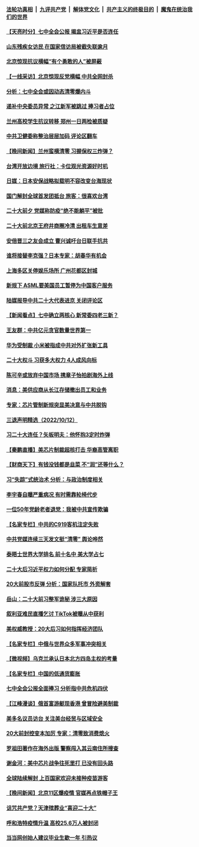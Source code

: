 ####  [法轮功真相](../../../../basic/blob/master/README.md?t=10140031) &nbsp;|&nbsp; [九评共产党](../../../../9ping.md/blob/master/README.md?t=10140031) &nbsp;|&nbsp; [解体党文化](../../../../jtdwh.md/blob/master/README.md?t=10140031)  &nbsp;|&nbsp; [共产主义的终极目的](../../../../gczydzjmd.md/blob/master/README.md?t=10140031) &nbsp;|&nbsp; [魔鬼在统治我们的世界](../../../../mgztzwmdsj.md/blob/master/README.md?t=10140031) 

#### [【天亮时分】七中全会公报 揭盅习近平是否连任](../pages/nsc413/n13844697.md?t=10140031) 

#### [山东残疾女访民 在国家信访局被截失联逾月](../pages/nsc413/n13844642.md?t=10140031) 

#### [北京惊现抗议横幅“有个勇敢的人”被屏蔽](../pages/nsc413/n13844650.md?t=10140031) 

#### [【一线采访】北京惊现反党横幅 中共全网封杀](../pages/nsc413/n13844506.md?t=10140031) 

#### [分析：七中全会或因动态清零爆内斗](../pages/nsc413/n13844398.md?t=10140031) 

#### [递补中央委员异常 之江新军被跳过 捧习者占位](../pages/nsc413/n13844507.md?t=10140031) 

#### [兰州高校学生抗议转移 郑州一日两检被质疑](../pages/nsc413/n13844287.md?t=10140031) 


#### [中共卫健委称整治层层加码 评论区翻车](../pages/nsc413/n13844481.md?t=10140031) 


#### [【晚间新闻】兰州蛮横清零 习握保权三炸弹？](../pages/nsc413/n13844470.md?t=10140031) 


#### [台湾开放边境 旅行社：卡位观光资源好时机](../pages/nsc413/n13844392.md?t=10140031) 

#### [日媒：日本安保战略拟载明不容改变台海现状](../pages/nsc413/n13844366.md?t=10140031) 

#### [国门解封全球首发团抵台 旅客：很喜欢台湾](../pages/nsc413/n13844338.md?t=10140031) 

#### [二十大前夕 党媒称防疫“绝不能躺平”被批](../pages/nsc413/n13843331.md?t=10140031) 

#### [二十大前北京王府井商圈冷清 出租车生意差](../pages/nsc413/n13844308.md?t=10140031) 

#### [安倍晋三之友会成立 曹兴诚吁台日联手抗共](../pages/nsc413/n13844164.md?t=10140031) 

#### [谁将接替李克强？日本专家：胡春华有机会](../pages/nsc413/n13844060.md?t=10140031) 

#### [上海多区关停娱乐场所 广州花都区封城](../pages/nsc413/n13844165.md?t=10140031) 

#### [新规下 ASML要美国员工暂停为中国客户服务](../pages/nsc413/n13844245.md?t=10140031) 

#### [陆媒报导中共二十大代表进京  关闭评论区](../pages/nsc413/n13844272.md?t=10140031) 


#### [【新闻看点】七中确立两核心 新常委四老三新？](../pages/nsc413/n13844084.md?t=10140031) 

#### [王友群：中共亿元贪官数量世界第一](../pages/nsc413/n13844182.md?t=10140031) 

#### [华为受制裁 小米被指成中共对外扩张新工具](../pages/nsc413/n13844067.md?t=10140031) 

#### [二十大权斗 习获多大权力 4人成风向标](../pages/nsc413/n13844080.md?t=10140031) 

#### [陈可辛或放弃中国市场 携章子怡拍剧海外上线](../pages/nsc413/n13844102.md?t=10140031) 

#### [消息：美供应商从长江存储撤出员工和业务](../pages/nsc413/n13844051.md?t=10140031) 

#### [专家：芯片管制新规突显美决意与中共脱钩](../pages/nsc413/n13844063.md?t=10140031) 

#### [三退声明精选（2022/10/12）](../pages/nsc413/n13844113.md?t=10140031) 

#### [习二十大连任？矢板明夫：他怀抱3定时炸弹](../pages/nsc413/n13843975.md?t=10140031) 

#### [【秦鹏直播】美芯片制裁超核打击 华裔高管离职](../pages/nsc413/n13843939.md?t=10140031) 

#### [【财商天下】有钱没钱都是韭菜 不“润”还等什么？](../pages/nsc413/n13844028.md?t=10140031) 

#### [习“失踪”式统治术 分析：与政治制度相关](../pages/nsc413/n13843806.md?t=10140031) 

#### [李宇春自曝严重病况 有时需靠轮椅代步](../pages/nsc413/n13844046.md?t=10140031) 

#### [一位50年党龄老者退党：我被中共宣传欺骗](../pages/nsc413/n13843262.md?t=10140031) 

#### [【名家专栏】中共的C919客机注定失败](../pages/nsc413/n13843883.md?t=10140031) 

#### [中共党媒连续三天发文挺“清零” 舆论哗然](../pages/nsc413/n13843972.md?t=10140031) 

#### [泰晤士世界大学排名 前十名中 美大学占七](../pages/nsc413/n13843980.md?t=10140031) 

#### [二十大后习近平权力如何分配 专家简析](../pages/nsc413/n13843991.md?t=10140031) 

#### [20大前股市反弹 分析：国家队托市 外资解套](../pages/nsc413/n13843927.md?t=10140031) 

#### [岳山：二十大前习整军诡秘 涉三大原因](../pages/nsc413/n13843759.md?t=10140031) 

#### [叙利亚难民直播乞讨 TikTok被曝从中获利](../pages/nsc413/n13843981.md?t=10140031) 

#### [美权威教授：20大后习如何指挥经济团队](../pages/nsc413/n13843341.md?t=10140031) 

#### [【名家专栏】中俄与世界众多军事冲突相关](../pages/nsc413/n13843882.md?t=10140031) 

#### [【微视频】乌克兰承认日本北方四岛主权的考量](../pages/nsc413/n13843937.md?t=10140031) 

#### [【名家专栏】中国的低通货膨胀](../pages/nsc413/n13843115.md?t=10140031) 

#### [七中全会公报全面捧习 分析指中共危机四伏](../pages/nsc413/n13843828.md?t=10140031) 

#### [【江峰漫谈】俄首富游艇现香港 曾冒险避美制裁](../pages/nsc413/n13843839.md?t=10140031) 

#### [美多名议员访台 关注美台经贸与区域安全](../pages/nsc413/n13843778.md?t=10140031) 

#### [20大前封控变本加厉 专家：清零致消费熄火](../pages/nsc413/n13843919.md?t=10140031) 

#### [罗祖田著作在海外出版 警察闯入其云南住所搜查](../pages/nsc413/n13843709.md?t=10140031) 


#### [谢金河：美中芯片战争往死里打 已没有回头路](../pages/nsc413/n13843776.md?t=10140031) 

#### [全球陆续解封 上百国家欢迎未接种疫苗游客](../pages/nsc413/n13843840.md?t=10140031) 

#### [【晚间新闻】北京11区爆疫情 官媒再点铁帽子王](../pages/nsc413/n13843769.md?t=10140031) 

#### [诅咒共产党？天津殡葬业“喜迎二十大”](../pages/nsc413/n13843777.md?t=10140031) 

#### [呼和浩特疫情升温 高校25.6万人被封闭](../pages/nsc413/n13843775.md?t=10140031) 

#### [当当网创始人建议毕业生歇一年 引热议](../pages/nsc413/n13843779.md?t=10140031) 

